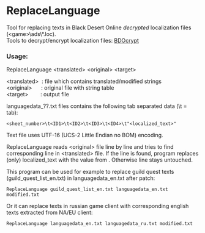 # ReplaceLanguage
Tool for replacing texts in Black Desert Online *decrypted* localization files (\<game\>\ads\\*.loc).<br>
Tools to decrypt/encrypt localization files: [BDOcrypt](https://github.com/AMGarkin/BDOcrypt)


### Usage:
ReplaceLanguage \<translated\> \<original\> \<target\>

\<translated\>&nbsp;&nbsp;: file which contains translated/modified strings<br>
\<original\>&nbsp;&nbsp;&nbsp;&nbsp;&nbsp;&nbsp;: original file with string table<br>
\<target\>&nbsp;&nbsp;&nbsp;&nbsp;&nbsp;&nbsp;&nbsp;&nbsp;: output file<br>


languagedata_??.txt files contains the following tab separated data (\t = tab):

    <sheet_number>\t<ID1>\t<ID2>\t<ID3>\t<ID4>\t"<localized_text>"

Text file uses UTF-16 (UCS-2 Little Endian no BOM) encoding.

ReplaceLanguage reads \<original\> file line by line and tries to find corresponding line in \<translated\> file. If the line is found, program replaces (only) localized_text with the value from <translated>. Otherwise line stays untouched.

This program can be used for example to replace guild quest texts (guild_quest_list_en.txt) in languagedata_en.txt after patch:

    ReplaceLanguage guild_quest_list_en.txt languagedata_en.txt modified.txt

Or it can replace texts in russian game client with corresponding english texts extracted from NA/EU client:

    ReplaceLanguage languagedata_en.txt languagedata_ru.txt modified.txt
